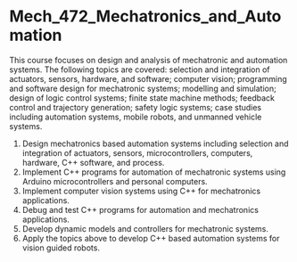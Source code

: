 # Mech_472_Mechatronics_and_Automation
This course focuses on design and analysis of mechatronic and automation systems. The following topics are covered: selection and integration of actuators, sensors, hardware, and software; computer vision; programming and software design for mechatronic systems; modelling and simulation; design of logic control systems; finite state machine methods; feedback control and trajectory generation; safety logic systems; case studies including automation systems, mobile robots, and unmanned vehicle systems.

1) Design mechatronics based automation systems including selection and integration of actuators, sensors, microcontrollers, computers, hardware, C++ software, and process. 
2) Implement C++ programs for automation of mechatronic systems using Arduino microcontrollers and personal computers.
3) Implement computer vision systems using C++ for mechatronics applications.
4) Debug and test C++ programs for automation and mechatronics applications.
5) Develop dynamic models and controllers for mechatronic systems.
6) Apply the topics above to develop C++ based automation systems for vision guided robots.
